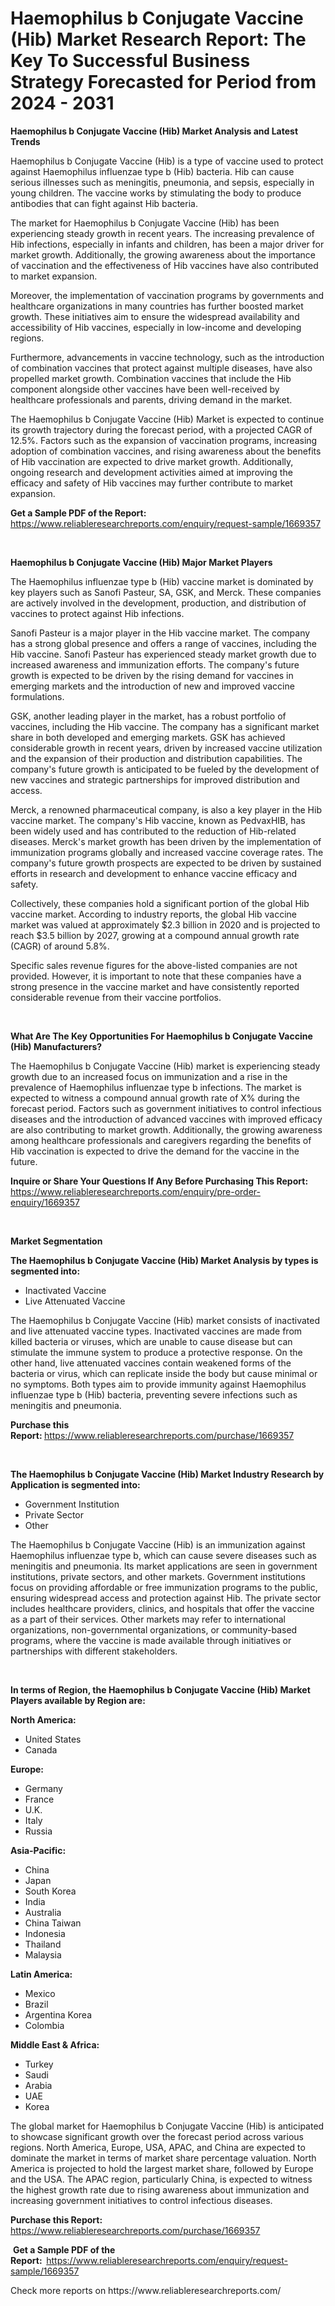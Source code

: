 <p><h1>Haemophilus b Conjugate Vaccine (Hib) Market Research Report: The Key To Successful Business Strategy Forecasted for Period from 2024 - 2031</h1></p><p><strong>Haemophilus b Conjugate Vaccine (Hib) Market Analysis and Latest Trends</strong></p>
<p><p>Haemophilus b Conjugate Vaccine (Hib) is a type of vaccine used to protect against Haemophilus influenzae type b (Hib) bacteria. Hib can cause serious illnesses such as meningitis, pneumonia, and sepsis, especially in young children. The vaccine works by stimulating the body to produce antibodies that can fight against Hib bacteria.</p><p>The market for Haemophilus b Conjugate Vaccine (Hib) has been experiencing steady growth in recent years. The increasing prevalence of Hib infections, especially in infants and children, has been a major driver for market growth. Additionally, the growing awareness about the importance of vaccination and the effectiveness of Hib vaccines have also contributed to market expansion.</p><p>Moreover, the implementation of vaccination programs by governments and healthcare organizations in many countries has further boosted market growth. These initiatives aim to ensure the widespread availability and accessibility of Hib vaccines, especially in low-income and developing regions.</p><p>Furthermore, advancements in vaccine technology, such as the introduction of combination vaccines that protect against multiple diseases, have also propelled market growth. Combination vaccines that include the Hib component alongside other vaccines have been well-received by healthcare professionals and parents, driving demand in the market.</p><p>The Haemophilus b Conjugate Vaccine (Hib) Market is expected to continue its growth trajectory during the forecast period, with a projected CAGR of 12.5%. Factors such as the expansion of vaccination programs, increasing adoption of combination vaccines, and rising awareness about the benefits of Hib vaccination are expected to drive market growth. Additionally, ongoing research and development activities aimed at improving the efficacy and safety of Hib vaccines may further contribute to market expansion.</p></p>
<p><strong>Get a Sample PDF of the Report:&nbsp;</strong> <a href="https://www.reliableresearchreports.com/enquiry/request-sample/1669357">https://www.reliableresearchreports.com/enquiry/request-sample/1669357</a></p>
<p>&nbsp;</p>
<p><strong>Haemophilus b Conjugate Vaccine (Hib) Major Market Players</strong></p>
<p><p>The Haemophilus influenzae type b (Hib) vaccine market is dominated by key players such as Sanofi Pasteur, SA, GSK, and Merck. These companies are actively involved in the development, production, and distribution of vaccines to protect against Hib infections. </p><p>Sanofi Pasteur is a major player in the Hib vaccine market. The company has a strong global presence and offers a range of vaccines, including the Hib vaccine. Sanofi Pasteur has experienced steady market growth due to increased awareness and immunization efforts. The company's future growth is expected to be driven by the rising demand for vaccines in emerging markets and the introduction of new and improved vaccine formulations.</p><p>GSK, another leading player in the market, has a robust portfolio of vaccines, including the Hib vaccine. The company has a significant market share in both developed and emerging markets. GSK has achieved considerable growth in recent years, driven by increased vaccine utilization and the expansion of their production and distribution capabilities. The company's future growth is anticipated to be fueled by the development of new vaccines and strategic partnerships for improved distribution and access.</p><p>Merck, a renowned pharmaceutical company, is also a key player in the Hib vaccine market. The company's Hib vaccine, known as PedvaxHIB, has been widely used and has contributed to the reduction of Hib-related diseases. Merck's market growth has been driven by the implementation of immunization programs globally and increased vaccine coverage rates. The company's future growth prospects are expected to be driven by sustained efforts in research and development to enhance vaccine efficacy and safety.</p><p>Collectively, these companies hold a significant portion of the global Hib vaccine market. According to industry reports, the global Hib vaccine market was valued at approximately $2.3 billion in 2020 and is projected to reach $3.5 billion by 2027, growing at a compound annual growth rate (CAGR) of around 5.8%.</p><p>Specific sales revenue figures for the above-listed companies are not provided. However, it is important to note that these companies have a strong presence in the vaccine market and have consistently reported considerable revenue from their vaccine portfolios.</p></p>
<p>&nbsp;</p>
<p><strong>What Are The Key Opportunities For Haemophilus b Conjugate Vaccine (Hib) Manufacturers?</strong></p>
<p><p>The Haemophilus b Conjugate Vaccine (Hib) market is experiencing steady growth due to an increased focus on immunization and a rise in the prevalence of Haemophilus influenzae type b infections. The market is expected to witness a compound annual growth rate of X% during the forecast period. Factors such as government initiatives to control infectious diseases and the introduction of advanced vaccines with improved efficacy are also contributing to market growth. Additionally, the growing awareness among healthcare professionals and caregivers regarding the benefits of Hib vaccination is expected to drive the demand for the vaccine in the future.</p></p>
<p><strong>Inquire or Share Your Questions If Any Before Purchasing This Report:</strong> <a href="https://www.reliableresearchreports.com/enquiry/pre-order-enquiry/1669357">https://www.reliableresearchreports.com/enquiry/pre-order-enquiry/1669357</a></p>
<p>&nbsp;</p>
<p><strong>Market Segmentation</strong></p>
<p><strong>The Haemophilus b Conjugate Vaccine (Hib) Market Analysis by types is segmented into:</strong></p>
<p><ul><li>Inactivated Vaccine</li><li>Live Attenuated Vaccine</li></ul></p>
<p><p>The Haemophilus b Conjugate Vaccine (Hib) market consists of inactivated and live attenuated vaccine types. Inactivated vaccines are made from killed bacteria or viruses, which are unable to cause disease but can stimulate the immune system to produce a protective response. On the other hand, live attenuated vaccines contain weakened forms of the bacteria or virus, which can replicate inside the body but cause minimal or no symptoms. Both types aim to provide immunity against Haemophilus influenzae type b (Hib) bacteria, preventing severe infections such as meningitis and pneumonia.</p></p>
<p><strong>Purchase this Report:&nbsp;</strong><a href="https://www.reliableresearchreports.com/purchase/1669357">https://www.reliableresearchreports.com/purchase/1669357</a></p>
<p>&nbsp;</p>
<p><strong>The Haemophilus b Conjugate Vaccine (Hib) Market Industry Research by Application is segmented into:</strong></p>
<p><ul><li>Government Institution</li><li>Private Sector</li><li>Other</li></ul></p>
<p><p>The Haemophilus b Conjugate Vaccine (Hib) is an immunization against Haemophilus influenzae type b, which can cause severe diseases such as meningitis and pneumonia. Its market applications are seen in government institutions, private sectors, and other markets. Government institutions focus on providing affordable or free immunization programs to the public, ensuring widespread access and protection against Hib. The private sector includes healthcare providers, clinics, and hospitals that offer the vaccine as a part of their services. Other markets may refer to international organizations, non-governmental organizations, or community-based programs, where the vaccine is made available through initiatives or partnerships with different stakeholders.</p></p>
<p>&nbsp;</p>
<p><strong>In terms of Region, the Haemophilus b Conjugate Vaccine (Hib) Market Players available by Region are:</strong></p>
<p>
    <p> <strong> North America: </strong>
        <ul>
            <li>United States</li>
            <li>Canada</li>
        </ul>
        </p> 
    <p> <strong> Europe: </strong>
        <ul>
            <li>Germany</li>
            <li>France</li>
            <li>U.K.</li>
            <li>Italy</li>
            <li>Russia</li>
        </ul>
        </p> 
    <p> <strong> Asia-Pacific: </strong>
        <ul>
            <li>China</li>
            <li>Japan</li>
            <li>South Korea</li>
            <li>India</li>
            <li>Australia</li>
            <li>China Taiwan</li>
            <li>Indonesia</li>
            <li>Thailand</li>
            <li>Malaysia</li>
        </ul>
        </p> 
    <p> <strong> Latin America: </strong>
        <ul>
            <li>Mexico</li>
            <li>Brazil</li>
            <li>Argentina Korea</li>
            <li>Colombia</li>
        </ul>
        </p> 
    <p> <strong> Middle East & Africa: </strong>
        <ul>
            <li>Turkey</li>
            <li>Saudi</li>
            <li>Arabia</li>
            <li>UAE</li>
            <li>Korea</li>
        </ul>
    </p>
    </p>
<p><p>The global market for Haemophilus b Conjugate Vaccine (Hib) is anticipated to showcase significant growth over the forecast period across various regions. North America, Europe, USA, APAC, and China are expected to dominate the market in terms of market share percentage valuation. North America is projected to hold the largest market share, followed by Europe and the USA. The APAC region, particularly China, is expected to witness the highest growth rate due to rising awareness about immunization and increasing government initiatives to control infectious diseases.</p></p>
<p><strong>Purchase this Report: </strong><a href="https://www.reliableresearchreports.com/purchase/1669357">https://www.reliableresearchreports.com/purchase/1669357</a></p>
<p>&nbsp;<strong>Get a Sample PDF of the Report:&nbsp;&nbsp;</strong><a href="https://www.reliableresearchreports.com/enquiry/request-sample/1669357">https://www.reliableresearchreports.com/enquiry/request-sample/1669357</a></p>
<p><strong></strong></p>
<p>Check more reports on https://www.reliableresearchreports.com/</p>